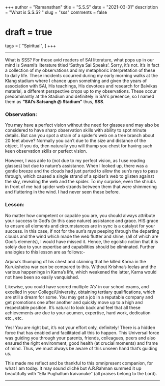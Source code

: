 +++
author = "Ramanathan"
title = "S.S.S"
date = "2021-03-31"
description = "What is S.S.S? "
slug = "sss"
comments = false
# draft = true
tags = [
    "Spiritual",
]
+++

---


What is SSS? For those avid readers of SAI literature, what pops up in our mind is Swami’s literature titled  ‘Sathya Sai Speaks’. Sorry, it’s not. It’s in fact a collection of my observations and my metaphoric interpretation of these to daily life. These incidents occurred during my early morning walks at the Klang stadium where I chance upon something and given the years of association with SAI, His teachings, His devotees and research for Balvikas material, a different perspective crops up to my observations. These occur predominantly at the Stadium and definitely in SAI’s presence, so I named them as **“SAI’s Satsangh @ Stadium”** thus, **SSS**.   

### Observation:

You may have a perfect vision without the need for glasses and may also be considered to have sharp observation skills with ability to spot minute details.  But can you spot a strain of a spider’s web on a tree branch about 20 feet above? Normally you can’t due to the size and distance of the object. If you do, then naturally you will thump you chest for having such keen observation skills or perfect vision. 

However, I was able to (not due to my perfect vision, as I use reading glasses) but due to nature’s assistance. When I looked up, there was a gentle breeze and the clouds had just parted to allow the sun’s rays to pass through, which caused a single strand of a spider’s web to glisten against the sky, revealing the web and the spider. To my surprise, even the shrubs in front of me had spider web strands between them that were shimmering and fluttering in the wind. I had never seen these before. 

### Lesson: 

No matter how competent or capable you are, you should always attribute your success to God’s (in this case nature) assistance and grace. HIS grace to ensure all elements and circumstances are in sync is a catalyst for your success. In this case, if not for the sun’s rays peeping through the departing clouds and the wind which made the web flutter and shine, (all of which are God’s elements), I would have missed it. Hence, the egoistic notion that it is solely due to your expertise and capabilities should be eliminated. Further analogies to this lesson are as follows:-

Arjuna’s thumping of his chest and claiming that he killed Karna in the Kurukshetra war can be compared to this. Without Krishna’s leelas and the various happenings in Karna’s life, which weakened the latter, Karna would not have been so easily vanquished.   

Likewise, you could have scored multiple ‘A’s’ in our school exams, and excelled in your College/University, obtaining tertiary qualifications, which are still a dream for some. You may get a job in a reputable company and get promotions one after another and quickly move up to a high and respectable position. It’s natural to look back and feel that all these achievements are due to your acumen, expertise, hard work, dedication etc., etc. 

Yes! You are right but, it’s not your effort only, definitely! There is a hidden force that has enabled and facilitated all this to happen. This Universal force was guiding you through your parents, friends, colleagues, peers and also ensured the right environment, good health (at crucial moments) and frame of mind. Thus, we must always be aware of this unseen hand that’s guiding us.  

This made me reflect and be thankful to this omnipresent companion, for what I am today. It may sound cliché but A.R.Rahman summed it up beautifully with “Ella Pughallum Iraivanuke” (all praises belong to the Lord).   


---